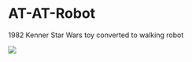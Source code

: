 # AT-AT-Robot
1982 Kenner Star Wars toy converted to walking robot


![](https://gph.is/g/apyqDKv)

